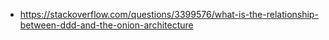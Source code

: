 * https://stackoverflow.com/questions/3399576/what-is-the-relationship-between-ddd-and-the-onion-architecture